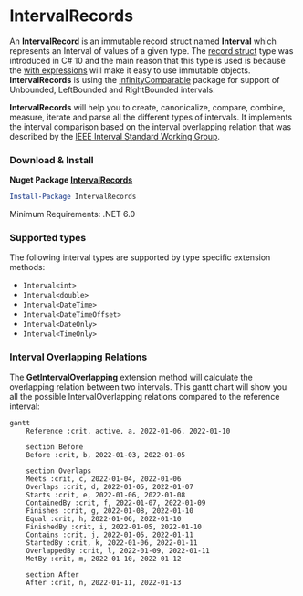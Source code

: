 # IntervalRecords
An **IntervalRecord** is an immutable record struct named **Interval** which represents an Interval of values of a given type. The [record struct](https://learn.microsoft.com/en-us/dotnet/csharp/language-reference/builtin-types/record) type was introduced in C# 10 and the main reason that this type is used is because the [with expressions](https://learn.microsoft.com/en-us/dotnet/csharp/language-reference/builtin-types/record#with-expressions-in-derived-records) will make it easy to use immutable objects. **IntervalRecords** is using the [InfinityComparable](https://github.com/viclang/InfinityComparable/) package for support of Unbounded, LeftBounded and RightBounded intervals.

**IntervalRecords** will help you to create, canonicalize, compare, combine, measure, iterate and parse all the different types of intervals. It implements the interval comparison based on the interval overlapping relation that was described by the [IEEE Interval Standard Working Group](https://grouper.ieee.org/groups/1788/PositionPapers/overlapping.pdf).

### Download & Install
**Nuget Package [IntervalRecords](https://www.nuget.org/packages/IntervalRecords/)**

```powershell
Install-Package IntervalRecords
```
Minimum Requirements: .NET 6.0

### Supported types
The following interval types are supported by type specific extension methods:
- `Interval<int>`
- `Interval<double>`
- `Interval<DateTime>`
- `Interval<DateTimeOffset>`
- `Interval<DateOnly>`
- `Interval<TimeOnly>`

### Interval Overlapping Relations 
The **GetIntervalOverlapping** extension method will calculate the overlapping relation between two intervals. This gantt chart will show you all the possible IntervalOverlapping relations compared to the reference interval:
```mermaid
gantt
    Reference :crit, active, a, 2022-01-06, 2022-01-10

    section Before
    Before :crit, b, 2022-01-03, 2022-01-05

    section Overlaps
    Meets :crit, c, 2022-01-04, 2022-01-06
    Overlaps :crit, d, 2022-01-05, 2022-01-07
    Starts :crit, e, 2022-01-06, 2022-01-08
    ContainedBy :crit, f, 2022-01-07, 2022-01-09
    Finishes :crit, g, 2022-01-08, 2022-01-10
    Equal :crit, h, 2022-01-06, 2022-01-10
    FinishedBy :crit, i, 2022-01-05, 2022-01-10
    Contains :crit, j, 2022-01-05, 2022-01-11
    StartedBy :crit, k, 2022-01-06, 2022-01-11
    OverlappedBy :crit, l, 2022-01-09, 2022-01-11
    MetBy :crit, m, 2022-01-10, 2022-01-12

    section After
    After :crit, n, 2022-01-11, 2022-01-13
```
